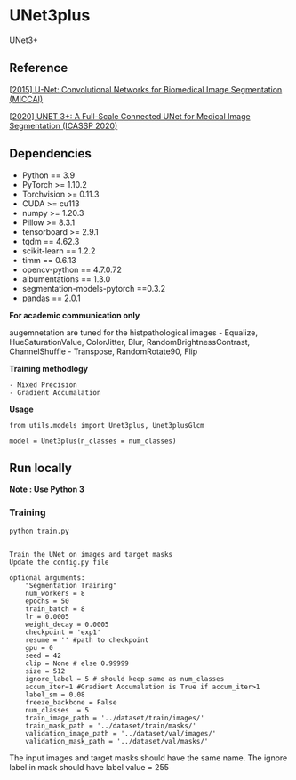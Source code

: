# UNet3plus
UNet3+

## Reference

[[2015] U-Net: Convolutional Networks for Biomedical Image Segmentation (MICCAI)](https://arxiv.org/pdf/1505.04597.pdf)

[[2020] UNET 3+: A Full-Scale Connected UNet for Medical Image Segmentation (ICASSP 2020)](https://arxiv.org/pdf/2004.08790.pdf)

## Dependencies

- Python == 3.9
- PyTorch >= 1.10.2
- Torchvision >= 0.11.3
- CUDA >= cu113
- numpy >= 1.20.3
- Pillow >= 8.3.1
- tensorboard >= 2.9.1
- tqdm == 4.62.3
- scikit-learn == 1.2.2
- timm == 0.6.13
- opencv-python == 4.7.0.72
- albumentations == 1.3.0
- segmentation-models-pytorch ==0.3.2
- pandas == 2.0.1


**For academic communication only**


augemnetation are tuned for the histpathological images
	- Equalize, HueSaturationValue, ColorJitter, Blur, RandomBrightnessContrast, ChannelShuffle
	- Transpose, RandomRotate90, Flip
	
	

**Training methodlogy**

	- Mixed Precision 
	- Gradient Accumalation

	
	
**Usage**
```shell script
from utils.models import Unet3plus, Unet3plusGlcm

model = Unet3plus(n_classes = num_classes)
```
## Run locally
**Note : Use Python 3**



### Training

```shell script
python train.py 


Train the UNet on images and target masks
Update the config.py file

optional arguments:
	"Segmentation Training"
	num_workers = 8
	epochs = 50
	train_batch = 8
	lr = 0.0005
	weight_decay = 0.0005
	checkpoint = 'exp1'
	resume = '' #path to checkpoint
	gpu = 0
	seed = 42
	clip = None # else 0.99999
	size = 512
	ignore_label = 5 # should keep same as num_classes
	accum_iter=1 #Gradient Accumalation is True if accum_iter>1
	label_sm = 0.08
	freeze_backbone = False
	num_classes  = 5
	train_image_path = '../dataset/train/images/'
	train_mask_path = '../dataset/train/masks/'
	validation_image_path = '../dataset/val/images/'
	validation_mask_path = '../dataset/val/masks/'              
```

The input images and target masks should have the same name.
The ignore label in mask should have label value = 255




